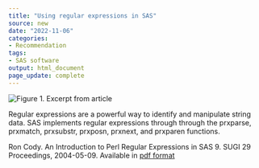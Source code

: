 ```yaml
---
title: "Using regular expressions in SAS"
source: new
date: "2022-11-06"
categories:
- Recommendation
tags:
- SAS software
output: html_document
page_update: complete
---
```


![Figure 1. Excerpt from article](http://www.pmean.com/new-images/22/sas-regular-expressions-01.png)

<div class="notes">

Regular expressions are a powerful way to identify and manipulate string data. SAS implements regular expressions through through the prxparse, prxmatch, prxsubstr, prxposn, prxnext, and prxparen functions.

Ron Cody. An Introduction to Perl Regular Expressions in SAS 9. SUGI 29 Proceedings, 2004-05-09. Available in [pdf format][cod1]

[cod1]: https://support.sas.com/resources/papers/proceedings/proceedings/sugi29/265-29.pdf

</div>
